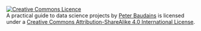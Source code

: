 <a rel="license" href="http://creativecommons.org/licenses/by-sa/4.0/"><img alt="Creative Commons Licence" style="border-width:0" src="https://i.creativecommons.org/l/by-sa/4.0/88x31.png" /></a><br /><span xmlns:dct="http://purl.org/dc/terms/" property="dct:title">A practical guide to data science projects</span> by <a xmlns:cc="http://creativecommons.org/ns#" href="https://github.com/peterbaudains/practical-guide-to-data-science-projects" property="cc:attributionName" rel="cc:attributionURL">Peter Baudains</a> is licensed under a <a rel="license" href="http://creativecommons.org/licenses/by-sa/4.0/">Creative Commons Attribution-ShareAlike 4.0 International License</a>.